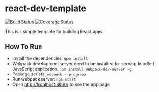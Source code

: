 # react-dev-template
[![Build Status](https://travis-ci.org/soragu/react-dev-template.svg?branch=master)](https://travis-ci.org/soragu/react-dev-template) [![Coverage Status](https://coveralls.io/repos/github/soragu/react-dev-template/badge.svg)](https://coveralls.io/github/soragu/react-dev-template)

This is a simple template for building React apps.

## How To Run

* Install the dependencies: `npm install`
* Webpack development server need to be installed for serving bundled JavaScript application. `npm install webpack-dev-server -g`
* Package scripts. `webpack --progress`
* Run webpack server: `npm start`
* Open [http://localhost:3000/](http://localhost:3000) to see the app page
